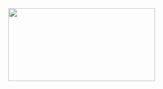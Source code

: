 <a href="https://github.com/devxb/gitanimals">
<img
  src="https://render.gitanimals.org/farms/QAQA0"
  width="300" height="150"
/>
</a>
